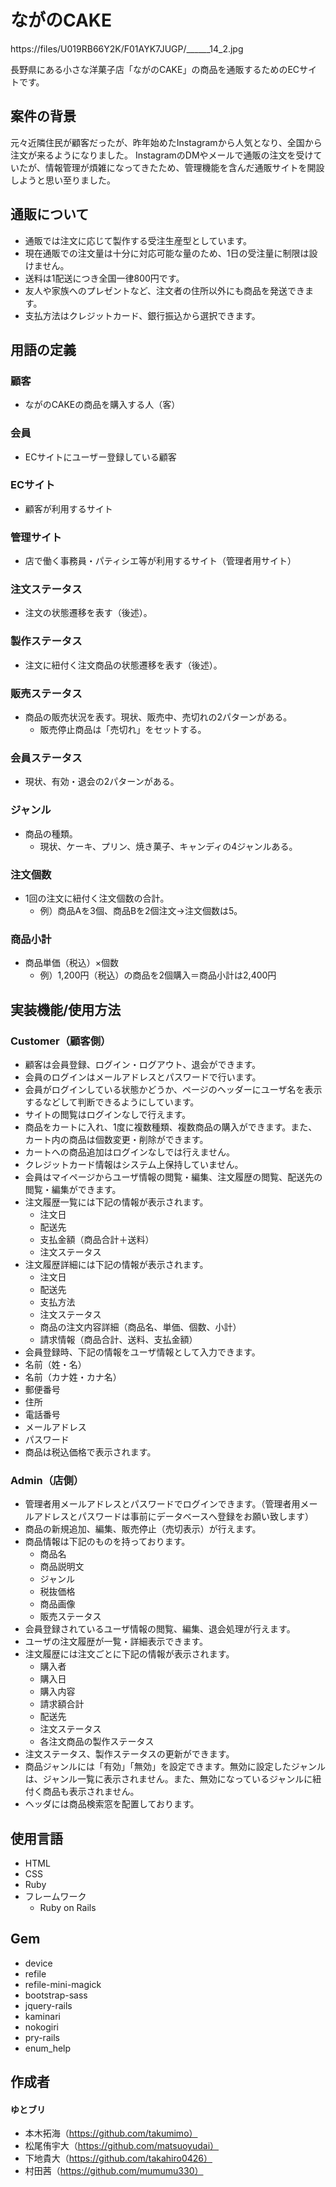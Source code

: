 # ながのCAKE

https://files/U019RB66Y2K/F01AYK7JUGP/______14_2.jpg

⻑野県にある⼩さな洋菓⼦店「ながのCAKE」の商品を通販するためのECサイトです。

## 案件の背景

元々近隣住⺠が顧客だったが、昨年始めたInstagramから⼈気となり、全国から注⽂が来るようになりました。
InstagramのDMやメールで通販の注⽂を受けていたが、情報管理が煩雑になってきたため、管理機能を含んだ通販サイトを開設しようと思い⾄りました。

## 通販について

- 通販では注⽂に応じて製作する受注⽣産型としています。
- 現在通販での注⽂量は⼗分に対応可能な量のため、1⽇の受注量に制限は設けません。
- 送料は1配送につき全国⼀律800円です。
- 友⼈や家族へのプレゼントなど、注⽂者の住所以外にも商品を発送できます。
- ⽀払⽅法はクレジットカード、銀⾏振込から選択できます。

## 用語の定義

### 顧客
- ながのCAKEの商品を購⼊する⼈（客）

### 会員
- ECサイトにユーザー登録している顧客

### ECサイト
- 顧客が利⽤するサイト

### 管理サイト
- 店で働く事務員・パティシエ等が利⽤するサイト（管理者⽤サイト）

### 注文ステータス
- 注⽂の状態遷移を表す（後述）。

### 製作ステータス
- 注⽂に紐付く注⽂商品の状態遷移を表す（後述）。

### 販売ステータス
- 商品の販売状況を表す。現状、販売中、売切れの2パターンがある。
  - 販売停⽌商品は「売切れ」をセットする。

### 会員ステータス
- 現状、有効・退会の2パターンがある。

### ジャンル
- 商品の種類。
  - 現状、ケーキ、プリン、焼き菓⼦、キャンディの4ジャンルある。

### 注文個数
- 1回の注⽂に紐付く注⽂個数の合計。
  - 例）商品Aを3個、商品Bを2個注⽂→注⽂個数は5。

### 商品小計
- 商品単価（税込）×個数
  - 例）1,200円（税込）の商品を2個購⼊＝商品⼩計は2,400円
 
 
## 実装機能/使用方法
### Customer（顧客側）
- 顧客は会員登録、ログイン・ログアウト、退会ができます。
- 会員のログインはメールアドレスとパスワードで⾏います。
- 会員がログインしている状態かどうか、ページのヘッダーにユーザ名を表⽰するなどして判断できるようにしています。
- サイトの閲覧はログインなしで⾏えます。
- 商品をカートに⼊れ、1度に複数種類、複数商品の購⼊ができます。また、カート内の商品は個数変更・削除ができます。
- カートへの商品追加はログインなしでは⾏えません。
- クレジットカード情報はシステム上保持していません。
- 会員はマイページからユーザ情報の閲覧・編集、注⽂履歴の閲覧、配送先の閲覧・編集ができます。
- 注⽂履歴⼀覧には下記の情報が表⽰されます。
  - 注⽂⽇
  - 配送先
  - ⽀払⾦額（商品合計＋送料）
  - 注⽂ステータス
- 注⽂履歴詳細には下記の情報が表⽰されます。
  - 注⽂⽇
  - 配送先
  - ⽀払⽅法
  - 注⽂ステータス
  - 商品の注⽂内容詳細（商品名、単価、個数、⼩計）
  - 請求情報（商品合計、送料、⽀払⾦額）
-  会員登録時、下記の情報をユーザ情報として⼊⼒できます。
  - 名前（姓・名）
  - 名前（カナ姓・カナ名）
  - 郵便番号
  - 住所
  - 電話番号
  - メールアドレス
  - パスワード
- 商品は税込価格で表⽰されます。

### Admin（店側）
- 管理者⽤メールアドレスとパスワードでログインできます。（管理者⽤メールアドレスとパスワードは事前にデータベースへ登録をお願い致します）
- 商品の新規追加、編集、販売停⽌（売切表⽰）が⾏えます。
- 商品情報は下記のものを持っております。
  - 商品名
  - 商品説明⽂
  - ジャンル
  - 税抜価格
  - 商品画像
  - 販売ステータス
- 会員登録されているユーザ情報の閲覧、編集、退会処理が⾏えます。
- ユーザの注⽂履歴が⼀覧・詳細表⽰できます。
- 注⽂履歴には注⽂ごとに下記の情報が表⽰されます。
  - 購⼊者
  - 購⼊⽇
  - 購⼊内容
  - 請求額合計
  - 配送先
  - 注⽂ステータス
  - 各注⽂商品の製作ステータス
- 注⽂ステータス、製作ステータスの更新ができます。
- 商品ジャンルには「有効」「無効」を設定できます。無効に設定したジャンルは、ジャンル⼀覧に表⽰されません。また、無効になっているジャンルに紐付く商品も表⽰されません。
- ヘッダには商品検索窓を配置しております。

## 使用言語

- HTML
- CSS
- Ruby
- フレームワーク
  - Ruby on Rails
  
## Gem

- device
- refile
- refile-mini-magick
- bootstrap-sass
- jquery-rails
- kaminari
- nokogiri
- pry-rails
- enum_help

## 作成者
#### ゆとブリ
- 本木拓海（https://github.com/takumimo）
- 松尾侑宇大（https://github.com/matsuoyudai）
- 下地貴大（https://github.com/takahiro0426）
- 村田茜（https://github.com/mumumu330）
